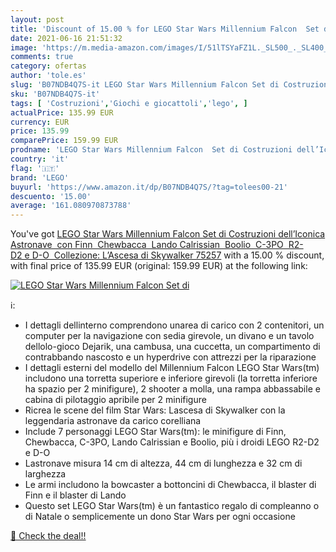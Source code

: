 ```yaml
---
layout: post
title: 'Discount of 15.00 % for LEGO Star Wars Millennium Falcon  Set di'
date: 2021-06-16 21:51:32
image: 'https://m.media-amazon.com/images/I/51lTSYaFZ1L._SL500_._SL400_.jpg'
comments: true
category: ofertas
author: 'tole.es'
slug: 'B07NDB4Q7S-it LEGO Star Wars Millennium Falcon Set di Costruzioni...'
sku: 'B07NDB4Q7S-it'
tags: [ 'Costruzioni','Giochi e giocattoli','lego', ]
actualPrice: 135.99 EUR
currency: EUR
price: 135.99
comparePrice: 159.99 EUR
prodname: 'LEGO Star Wars Millennium Falcon  Set di Costruzioni dell’Iconica Astronave  con Finn  Chewbacca  Lando Calrissian  Boolio  C-3PO  R2-D2 e D-O  Collezione: L’Ascesa di Skywalker  75257'
country: 'it'
flag: '🇮🇹'
brand: 'LEGO'
buyurl: 'https://www.amazon.it/dp/B07NDB4Q7S/?tag=tolees00-21'
descuento: '15.00'
average: '161.080970873788'
---
```


You've got [LEGO Star Wars Millennium Falcon  Set di Costruzioni dell’Iconica Astronave  con Finn  Chewbacca  Lando Calrissian  Boolio  C-3PO  R2-D2 e D-O  Collezione: L’Ascesa di Skywalker  75257](https://www.amazon.it/dp/B07NDB4Q7S/?tag=tolees00-21) with a  15.00 % discount, with final price of 135.99 EUR (original: 159.99 EUR) at the following link:

[![LEGO Star Wars Millennium Falcon  Set di](https://m.media-amazon.com/images/I/51lTSYaFZ1L._SL500_._SL400_.jpg)](https://www.amazon.it/dp/B07NDB4Q7S/?tag=tolees00-21)

ℹ️:

- I dettagli dellinterno comprendono unarea di carico con 2 contenitori, un computer per la navigazione con sedia girevole, un divano e un tavolo dellolo-gioco Dejarik, una cambusa, una cuccetta, un compartimento di contrabbando nascosto e un hyperdrive con attrezzi per la riparazione
- I dettagli esterni del modello del Millennium Falcon LEGO Star Wars(tm) includono una torretta superiore e inferiore girevoli (la torretta inferiore ha spazio per 2 minifigure), 2 shooter a molla, una rampa abbassabile e cabina di pilotaggio apribile per 2 minifigure
- Ricrea le scene del film Star Wars: Lascesa di Skywalker con la leggendaria astronave da carico corelliana
- Include 7 personaggi LEGO Star Wars(tm): le minifigure di Finn, Chewbacca, C-3PO, Lando Calrissian e Boolio, più i droidi LEGO R2-D2 e D-O
- Lastronave misura 14 cm di altezza, 44 cm di lunghezza e 32 cm di larghezza
- Le armi includono la bowcaster a bottoncini di Chewbacca, il blaster di Finn e il blaster di Lando
- Questo set LEGO Star Wars(tm) è un fantastico regalo di compleanno o di Natale o semplicemente un dono Star Wars per ogni occasione

[🛒 Check the deal!!](https://www.amazon.it/dp/B07NDB4Q7S/?tag=tolees00-21)
